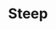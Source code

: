 ---
title: Steep
crosslinks:
- GhostRecon
- SweatyPalms
- PS4
- NameThatSong
- ShadowBan
- gifsthatendtoosoon
- me_irl
- nintendo
- skiing
- Gamingcirclejerk
- gifs
- funny
- gaming
- nvidia
---